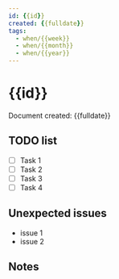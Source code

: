 ```yaml
---
id: {{id}}
created: {{fulldate}}
tags:
  - when/{{week}}
  - when/{{month}}
  - when/{{year}}
---
```


# {{id}}

Document created: {{fulldate}}

## TODO list

- [ ] Task 1
- [ ] Task 2
- [ ] Task 3
- [ ] Task 4

## Unexpected issues

- issue 1
- issue 2

## Notes
